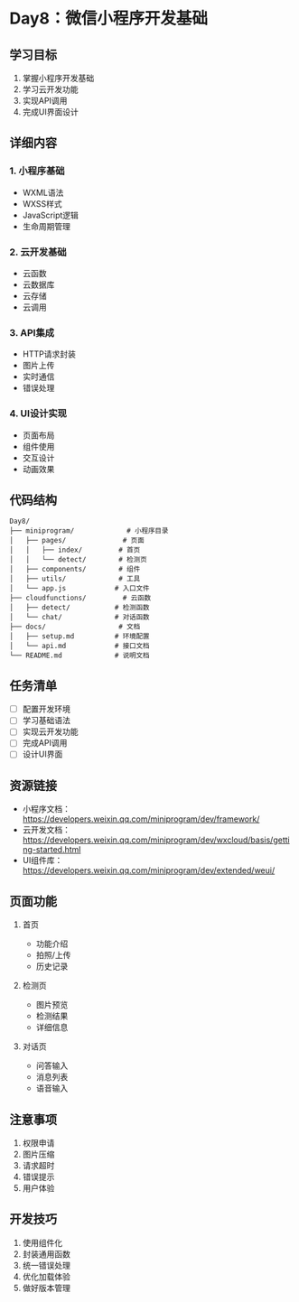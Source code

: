 # Day8：微信小程序开发基础

## 学习目标
1. 掌握小程序开发基础
2. 学习云开发功能
3. 实现API调用
4. 完成UI界面设计

## 详细内容

### 1. 小程序基础
- WXML语法
- WXSS样式
- JavaScript逻辑
- 生命周期管理

### 2. 云开发基础
- 云函数
- 云数据库
- 云存储
- 云调用

### 3. API集成
- HTTP请求封装
- 图片上传
- 实时通信
- 错误处理

### 4. UI设计实现
- 页面布局
- 组件使用
- 交互设计
- 动画效果

## 代码结构
```
Day8/
├── miniprogram/             # 小程序目录
│   ├── pages/              # 页面
│   │   ├── index/         # 首页
│   │   └── detect/        # 检测页
│   ├── components/        # 组件
│   ├── utils/             # 工具
│   └── app.js            # 入口文件
├── cloudfunctions/         # 云函数
│   ├── detect/           # 检测函数
│   └── chat/             # 对话函数
├── docs/                  # 文档
│   ├── setup.md          # 环境配置
│   └── api.md            # 接口文档
└── README.md             # 说明文档
```

## 任务清单
- [ ] 配置开发环境
- [ ] 学习基础语法
- [ ] 实现云开发功能
- [ ] 完成API调用
- [ ] 设计UI界面

## 资源链接
- 小程序文档：https://developers.weixin.qq.com/miniprogram/dev/framework/
- 云开发文档：https://developers.weixin.qq.com/miniprogram/dev/wxcloud/basis/getting-started.html
- UI组件库：https://developers.weixin.qq.com/miniprogram/dev/extended/weui/

## 页面功能
1. 首页
   - 功能介绍
   - 拍照/上传
   - 历史记录

2. 检测页
   - 图片预览
   - 检测结果
   - 详细信息

3. 对话页
   - 问答输入
   - 消息列表
   - 语音输入

## 注意事项
1. 权限申请
2. 图片压缩
3. 请求超时
4. 错误提示
5. 用户体验

## 开发技巧
1. 使用组件化
2. 封装通用函数
3. 统一错误处理
4. 优化加载体验
5. 做好版本管理 